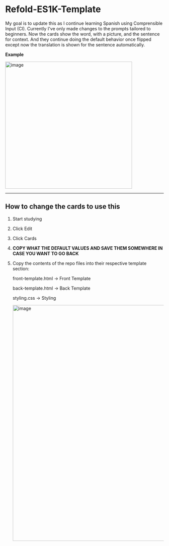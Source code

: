 # Refold-ES1K-Template
My goal is to update this as I continue learning Spanish using Comprensible Input (CI). 
Currently I've only made changes to the prompts tailored to beginners. Now the cards show the word, with a picture, and the sentence for context. And they continue doing the default behavior once flipped except now the translation is shown for the sentence automatically.

**Example**

<img width="403" alt="image" src="https://github.com/user-attachments/assets/3178bd30-675a-4be2-9eaa-c5fc70466824">

___

## How to change the cards to use this
1. Start studying
2. Click Edit
3. Click Cards
4. **COPY WHAT THE DEFAULT VALUES AND SAVE THEM SOMEWHERE IN CASE YOU WANT TO GO BACK**
5. Copy the contents of the repo files into their respective template section:

   front-template.html -> Front Template

   back-template.html -> Back Template

   styling.css -> Styling

   <img width="748" alt="image" src="https://github.com/user-attachments/assets/9cc3c535-682f-4e35-8677-a8dd1da78f30">
